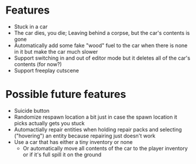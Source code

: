 
# Features
- Stuck in a car
- The car dies, you die; Leaving behind a corpse, but the car's contents is gone
- Automatically add some fake "wood" fuel to the car when there is none in it but make the car much slower
- Support switching in and out of editor mode but it deletes all of the car's contents (for now?)
- Support freeplay cutscene

# Possible future features
- Suicide button
- Randomize respawn location a bit just in case the spawn location it picks actually gets you stuck
- Automactially repair entities when holding repair packs and selecting ("hovering") an entity because repairing just doesn't work
- Use a car that has either a tiny inventory or none
  - Or automatically move all contents of the car to the player inventory or if it's full spill it on the ground
